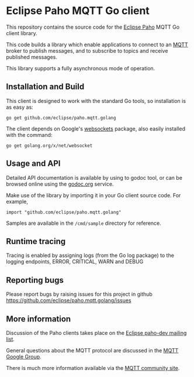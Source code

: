 Eclipse Paho MQTT Go client
===========================


This repository contains the source code for the [Eclipse Paho](http://eclipse.org/paho) MQTT Go client library. 

This code builds a library which enable applications to connect to an [MQTT](http://mqtt.org) broker to publish messages, and to subscribe to topics and receive published messages.

This library supports a fully asynchronous mode of operation.


Installation and Build
----------------------

This client is designed to work with the standard Go tools, so installation is as easy as:

```
go get github.com/eclipse/paho.mqtt.golang
```

The client depends on Google's [websockets](https://godoc.org/golang.org/x/net/websocket) package, 
also easily installed with the command:

```
go get golang.org/x/net/websocket
```


Usage and API
-------------

Detailed API documentation is available by using to godoc tool, or can be browsed online
using the [godoc.org](http://godoc.org/github.com/eclipse/paho.mqtt.golang) service.

Make use of the library by importing it in your Go client source code. For example,
```
import "github.com/eclipse/paho.mqtt.golang"
```

Samples are available in the `/cmd/sample` directory for reference.


Runtime tracing
---------------

Tracing is enabled by assigning logs (from the Go log package) to the logging endpoints, ERROR, CRITICAL, WARN and DEBUG


Reporting bugs
--------------

Please report bugs by raising issues for this project in github https://github.com/eclipse/paho.mqtt.golang/issues 


More information
----------------

Discussion of the Paho clients takes place on the [Eclipse paho-dev mailing list](https://dev.eclipse.org/mailman/listinfo/paho-dev).

General questions about the MQTT protocol are discussed in the [MQTT Google Group](https://groups.google.com/forum/?hl=en-US&fromgroups#!forum/mqtt).

There is much more information available via the [MQTT community site](http://mqtt.org).
